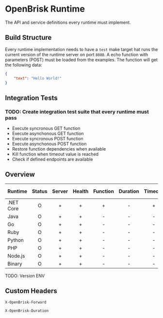 # OpenBrisk Runtime

The API and service definitions every runtime must implement.

## Build Structure

Every runtime implementation needs to have a `test` make target hat runs the current version 
of the runtime server on port `8080`. A echo function with parameters (POST) must be
loaded from the examples. The function will get the following data:

```json
{
    "text": "Hello World!"
}
```

## Integration Tests

### TODO: Create integration test suite that every runtime must pass

- Execute syncronous GET function
- Execute asynchonous GET function
- Execute syncronous POST function
- Execute asynchonous POST function
- Restore function dependencies when available
- Kill function when timeout value is reached
- Check if defined endpoints are available

## Overview

| Runtime   | Status | Server | Health | Function | Duration | Timeout | Deps | Forward | Hide Protocol | Custom Context |
|-----------|:------:|:------:|:------:|:--------:|:--------:|:-------:|:----:|:-------:|:-------------:|:---------------:
| .NET Core |    O   |    +   |    +   |     +    |     -    |    +    |   +  |    -    |       +       |        -       |
| Java      |    O   |    +   |    +   |     -    |     -    |    -    |   -  |    -    |       -       |        -       |
| Go        |    O   |    +   |    +   |     -    |     -    |    -    |   -  |    -    |       -       |        -       |
| Ruby      |    O   |    +   |    +   |     -    |     -    |    -    |   -  |    -    |       -       |        -       |
| Python    |    O   |    +   |    +   |     -    |     -    |    -    |   -  |    -    |       -       |        -       |
| PHP       |    O   |    +   |    +   |     -    |     -    |    -    |   -  |    -    |       -       |        -       |
| Node.js   |    O   |    +   |    +   |     -    |     -    |    -    |   -  |    -    |       -       |        -       |
| Binary    |    O   |    +   |    +   |     -    |     -    |    -    |   -  |    -    |       -       |        -       |

TODO: Version ENV

## Custom Headers

`X-OpenBrisk-Forward`

`X-OpenBrisk-Duration`